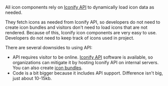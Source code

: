 All icon components rely on [Iconify API](/api/index.md) to dynamically load icon data as needed.

They fetch icons as needed from Iconify API, so developers do not need to create icon bundles and visitors don't need to load icons that are not rendered. Because of this, Iconify icon components are very easy to use. Developers do not need to keep track of icons used in project.

There are several downsides to using API:

- API requires visitor to be online. [Iconify API](/api/index.md) software is available, so organizations can mitigate it by hosting Iconify API on internal servers. You can also create [icon bundles](/icon-components/bundles/index.md).
- Code is a bit bigger because it includes API support. Difference isn't big, just about 10-15kb.
